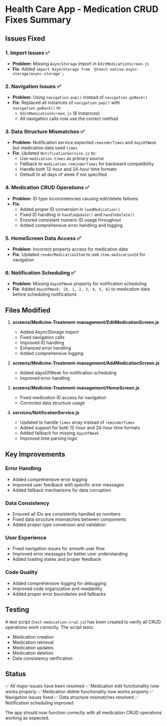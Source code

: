 # Health Care App - Medication CRUD Fixes Summary

## Issues Fixed

### 1. Import Issues ✅
- **Problem**: Missing `AsyncStorage` import in `EditMedicationScreen.js`
- **Fix**: Added `import AsyncStorage from '@react-native-async-storage/async-storage';`

### 2. Navigation Issues ✅
- **Problem**: Using `navigation.pop()` instead of `navigation.goBack()`
- **Fix**: Replaced all instances of `navigation.pop()` with `navigation.goBack()` in:
  - `EditMedicationScreen.js` (6 instances)
  - All navigation calls now use the correct method

### 3. Data Structure Mismatches ✅
- **Problem**: Notification service expected `reminderTimes` and `daysOfWeek` but medication data used `times`
- **Fix**: Updated `NotificationService.js` to:
  - Use `medication.times` as primary source
  - Fallback to `medication.reminderTimes` for backward compatibility
  - Handle both 12-hour and 24-hour time formats
  - Default to all days of week if not specified

### 4. Medication CRUD Operations ✅
- **Problem**: ID type inconsistencies causing edit/delete failures
- **Fix**: 
  - Added proper ID conversion in `loadMedication()`
  - Fixed ID handling in `handleUpdate()` and `handleDelete()`
  - Ensured consistent numeric ID usage throughout
  - Added comprehensive error handling and logging

### 5. HomeScreen Data Access ✅
- **Problem**: Incorrect property access for medication data
- **Fix**: Updated `renderMedicationItem` to use `item.medicationId` for navigation

### 6. Notification Scheduling ✅
- **Problem**: Missing `daysOfWeek` property for notification scheduling
- **Fix**: Added `daysOfWeek: [0, 1, 2, 3, 4, 5, 6]` to medication data before scheduling notifications

## Files Modified

1. **screens/Medicine-Treatment-management/EditMedicationScreen.js**
   - Added AsyncStorage import
   - Fixed navigation calls
   - Improved ID handling
   - Enhanced error handling
   - Added comprehensive logging

2. **screens/Medicine-Treatment-management/AddMedicationScreen.js**
   - Added daysOfWeek for notification scheduling
   - Improved error handling

3. **screens/Medicine-Treatment-management/HomeScreen.js**
   - Fixed medication ID access for navigation
   - Corrected data structure usage

4. **services/NotificationService.js**
   - Updated to handle `times` array instead of `reminderTimes`
   - Added support for both 12-hour and 24-hour time formats
   - Added fallback for missing `daysOfWeek`
   - Improved time parsing logic

## Key Improvements

### Error Handling
- Added comprehensive error logging
- Improved user feedback with specific error messages
- Added fallback mechanisms for data corruption

### Data Consistency
- Ensured all IDs are consistently handled as numbers
- Fixed data structure mismatches between components
- Added proper type conversion and validation

### User Experience
- Fixed navigation issues for smooth user flow
- Improved error messages for better user understanding
- Added loading states and proper feedback

### Code Quality
- Added comprehensive logging for debugging
- Improved code organization and readability
- Added proper error boundaries and fallbacks

## Testing

A test script (`test-medication-crud.js`) has been created to verify all CRUD operations work correctly. The script tests:
- Medication creation
- Medication retrieval
- Medication updates
- Medication deletion
- Data consistency verification

## Status

✅ All major issues have been resolved
✅ Medication edit functionality now works properly
✅ Medication delete functionality now works properly
✅ Navigation issues fixed
✅ Data structure mismatches resolved
✅ Notification scheduling improved

The app should now function correctly with all medication CRUD operations working as expected.

